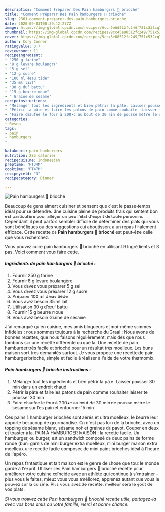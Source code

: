 ```yaml
---
description: "Comment Préparer Des Pain hamburgers 🍔 brioché"
title: "Comment Préparer Des Pain hamburgers 🍔 brioché"
slug: 2361-comment-preparer-des-pain-hamburgers-brioche
date: 2020-09-03T00:39:42.277Z
image: https://img-global.cpcdn.com/recipes/9cc45e88512fc249/751x532cq70/pain-hamburgers-🍔-brioche-photo-principale-de-la-recette.jpg
thumbnail: https://img-global.cpcdn.com/recipes/9cc45e88512fc249/751x532cq70/pain-hamburgers-🍔-brioche-photo-principale-de-la-recette.jpg
cover: https://img-global.cpcdn.com/recipes/9cc45e88512fc249/751x532cq70/pain-hamburgers-🍔-brioche-photo-principale-de-la-recette.jpg
author: Cory Conner
ratingvalue: 3.7
reviewcount: 11
recipeingredient:
- "250 g farine"
- "8 g levure boulangre"
- "5 g sel"
- "12 g sucre"
- "100 ml deau tide"
- "35 ml lait"
- "30 g duf battu"
- "15 g beurre moue"
- " Graine de sesame"
recipeinstructions:
- "Mélanger tout les ingrédients et bien pétrir la pâte. Laisser pousser 30 min dans un endroit chaud"
- "Pétrir la pâte et faire les patons de pain comme souhaiter laisser te pousser 30 min"
- "Faire chaufee le four à 200•c au bout de 30 min de pousse mètre le sesame sur l’es pain et enfourner 15 min"
categories:
- Resep
tags:
- pain
- hamburgers
- 

katakunci: pain hamburgers  
nutrition: 285 calories
recipecuisine: Indonesian
preptime: "PT34M"
cooktime: "PT47M"
recipeyield: "3"
recipecategory: Dinner

---
```



![Pain hamburgers 🍔 brioché](https://img-global.cpcdn.com/recipes/9cc45e88512fc249/751x532cq70/pain-hamburgers-🍔-brioche-photo-principale-de-la-recette.jpg)

Beaucoup de gens aiment cuisiner et pensent que c'est le passe-temps idéal pour se détendre. Une cuisine pleine de produits frais qui sentent bon est particulière pour alléger un peu l'état d'esprit de toute personne. Cependant, il peut parfois sembler difficile de déterminer des plats qui vous sont bénéfiques ou des suggestions qui aboutissent à un repas finalement efficace. Cette recette de <strong> Pain hamburgers 🍔 brioché </strong> est peut-être celle que vous recherchez.

<!--inarticleads1-->

Vous pouvez cuire pain hamburgers 🍔 brioché en utilisant 9 Ingrédients et 3 pas. Voici comment vous faire cette.

##### Ingrédients de pain hamburgers 🍔 brioché :

1. Fournir 250 g farine
1. Fournir 8 g levure boulangère
1. Vous devez vous préparer 5 g sel
1. Vous devez vous préparer 12 g sucre
1. Préparer 100 ml d’eau tiède
1. Vous avez besoin 35 ml lait
1. Utilisation 30 g d’œuf battu
1. Fournir 15 g beurre moue
1. Vous avez besoin  Graine de sesame


J&#39;ai remarqué qu&#39;en cuisine, mes amis blogueurs et moi-même sommes infidèles : nous sommes toujours à la recherche du Graal : Nous avons de bonnes recettes, que nous faisons régulièrement, mais dès que nous tombons sur une recette différente ou que la. Une recette de pain hamburger très facile et brioché pour un résultat très moelleux. Les buns maison sont très demandés surtout. Je vous propose une recette de pain hamburger brioché, simple et facile à réaliser à l&#39;aide de votre thermomix. 

<!--inarticleads2-->

##### Pain hamburgers 🍔 brioché instructions :

1. Mélanger tout les ingrédients et bien pétrir la pâte. Laisser pousser 30 min dans un endroit chaud
1. Pétrir la pâte et faire les patons de pain comme souhaiter laisser te pousser 30 min
1. Faire chaufee le four à 200•c au bout de 30 min de pousse mètre le sesame sur l’es pain et enfourner 15 min


Ces pains à hamburger briochés sont aérés et ultra moelleux, le beurre leur apporte beaucoup de gourmandise. On n&#39;est pas loin de la brioche, avec un topping de sésame blanc, sésame noir et graines de pavot. Couper en deux et toaster à la. PAIN À HAMBURGER MAISON : la recette facile. Un hamburger, ou burger, est un sandwich composé de deux pains de forme ronde (bun) garnis de mini burger extra moelleux, mini burger maison extra moelleux une recette facile composée de mini pains briochés idéal à l&#39;heure de l&#39;apéro. 

<!--inarticleads1-->

<p>
Un repas fantastique et fait maison est le genre de chose que tout le monde garde à l'esprit. Utiliser ces Pain hamburgers 🍔 brioché recette pour améliorer votre cuisine coïncide avec un athlète qui continue à s'entraîner - plus vous le faites, mieux vous vous améliorez, apprenez autant que vous le pouvez sur la cuisine. Plus vous avez de recette, meilleur sera le goût de vos plats.
</p>

<p>
<i>Si vous trouvez cette Pain hamburgers 🍔 brioché recette utile, partagez-la avec vos bons amis ou votre famille, merci et bonne chance.</i>
</p>
